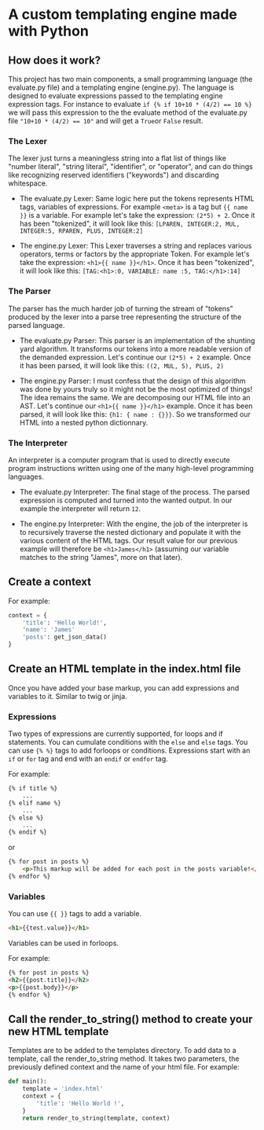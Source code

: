 # A custom templating engine made with Python

## How does it work?

This project has two main components, a small programming language (the evaluate.py file) and a templating engine (engine.py). The language is designed to evaluate expressions passed to the templating engine expression tags. For instance to evaluate ``if {% if 10+10 * (4/2) == 10 %}`` we will pass this expression to the the evaluate method of the evaluate.py file ``"10+10 * (4/2) == 10"`` and will get a ``True``or ``False`` result.

### The Lexer

The lexer just turns a meaningless string into a flat list of things like "number literal", "string literal", "identifier", or "operator", and can do things like recognizing reserved identifiers ("keywords") and discarding whitespace.

- The evaluate.py Lexer: Same logic here put the tokens represents HTML tags, variables of expressions. For example ``<meta>`` is a tag but ``{{ name }}`` is a variable. For example let's take the expression: `(2*5) + 2`. Once it has been "tokenized", it will look like this: `[LPAREN, INTEGER:2, MUL, INTEGER:5, RPAREN, PLUS, INTEGER:2]`

- The engine.py Lexer: This Lexer traverses a string and replaces various operators, terms or factors by the appropriate Token. For example let's take the expression: `<h1>{{ name }}</h1>`. Once it has been "tokenized", it will look like this: `[TAG:<h1>:0, VARIABLE: name :5, TAG:</h1>:14]`

### The Parser
The parser has the much harder job of turning the stream of "tokens" produced by the lexer into a parse tree representing the structure of the parsed language.

- The evaluate.py Parser: This parser is an implementation of the shunting yard algorithm. It transforms our tokens into a more readable version of the demanded expression.
Let's continue our `(2*5) + 2` example. Once it has been parsed, it will look like this: `((2, MUL, 5), PLUS, 2)`

- The engine.py Parser: I must confess that the design of this algorithm was done by yours truly so it might not be the most optimized of things! The idea remains the same. We are decomposing our HTML file into an AST. Let's continue our `<h1>{{ name }}</h1>` example. Once it has been parsed, it will look like this: `{h1: { name : {}}}`. So we transformed our HTML into a nested python dictionnary.

### The Interpreter
An interpreter is a computer program that is used to directly execute program instructions written using one of the many high-level programming languages.

- The evaluate.py Interpreter: The final stage of the process. The parsed expression is computed and turned into the wanted output. In our example the interpreter will return `12`.

- The engine.py Interpreter: With the engine, the job of the interpreter is to recursively traverse the nested dictionary and populate it with the various content of the HTML tags. Our result value for our previous example will therefore be `<h1>James</h1>` (assuming our variable matches to the string "James", more on that later).

## Create a context 

For example:

``` python
context = {
    'title': 'Hello World!',
    'name': 'James'
    'posts': get_json_data()
}
```

## Create an HTML template in the index.html file

Once you have added your base markup, you can add expressions and variables to it. Similar to twig or jinja.

### Expressions

Two types of expressions are currently supported, for loops and if statements. You can cumulate conditions with the `else` and `else` tags.
You can use ``{% %}`` tags to add forloops or conditions. Expressions start with an ``if`` or ``for`` tag and end with an ``endif`` or ``endfor`` tag.

For example:

``` html
{% if title %}
    ...
{% elif name %}
    ...
{% else %}
    ...
{% endif %}
```

or 

``` html
{% for post in posts %}
    <p>This markup will be added for each post in the posts variable!</p>
{% endfor %}
```

### Variables

You can use ``{{ }}`` tags to add a variable.
``` html
<h1>{{test.value}}</h1>
```
Variables can be used in forloops.

For example:

``` html
{% for post in posts %}
<h2>{{post.title}}</h2>
<p>{{post.body}}</p>
{% endfor %}
```

## Call the render_to_string() method to create your new HTML template

Templates are to be added to the templates directory. 
To add data to a template, call the render_to_string method. It takes two parameters, the previously defined context and the name of your html file.
For example:

``` python
def main():
    template = 'index.html'
    context = {
        'title': 'Hello World !',
    }
    return render_to_string(template, context)
```